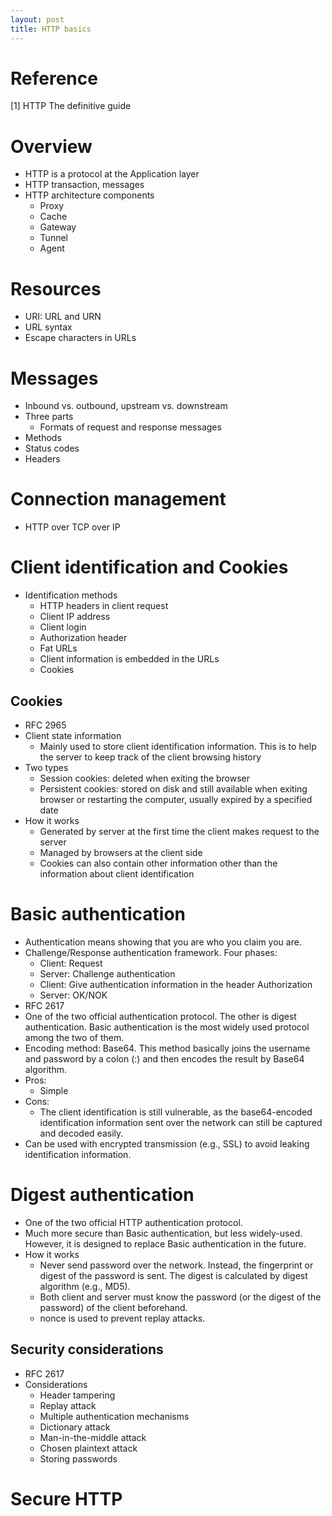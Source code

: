 ```yaml
---
layout: post
title: HTTP basics
---
```


# Reference
[1] HTTP The definitive guide

# Overview
- HTTP is a protocol at the Application layer
- HTTP transaction, messages
- HTTP architecture components
  - Proxy
  - Cache
  - Gateway
  - Tunnel
  - Agent

# Resources
- URI: URL and URN
- URL syntax
- Escape characters in URLs

# Messages
- Inbound vs. outbound, upstream vs. downstream
- Three parts
  - Formats of request and response messages
- Methods
- Status codes
- Headers

# Connection management
- HTTP over TCP over IP

# Client identification and Cookies
- Identification methods
  - HTTP headers in client request
  - Client IP address
  - Client login
   - Authorization header
  - Fat URLs
   - Client information is embedded in the URLs
  - Cookies

## Cookies
- RFC 2965
- Client state information
  - Mainly used to store client identification information. This is to help the server to keep track of the client browsing history
- Two types
  - Session cookies: deleted when exiting the browser
  - Persistent cookies: stored on disk and still available when exiting browser or restarting the computer, usually expired by a specified date
- How it works
  - Generated by server at the first time the client makes request to the server
  - Managed by browsers at the client side
  - Cookies can also contain other information other than the information about client identification

# Basic authentication
- Authentication means showing that you are who you claim you are.
- Challenge/Response authentication framework. Four phases:
  - Client: Request
  - Server: Challenge authentication
  - Client: Give authentication information in the header Authorization
  - Server: OK/NOK
- RFC 2617
- One of the two official authentication protocol. The other is digest authentication. Basic authentication is the most widely used protocol among the two of them.
- Encoding method: Base64. This method basically joins the username and password by a colon (:) and then encodes the result by Base64 algorithm.
- Pros:
  - Simple
- Cons:
  - The client identification is still vulnerable, as the base64-encoded identification information sent over the network can still be captured and decoded easily.
- Can be used with encrypted transmission (e.g., SSL) to avoid leaking identification information.

# Digest authentication
- One of the two official HTTP authentication protocol.
- Much more secure than Basic authentication, but less widely-used. However, it is designed to replace Basic authentication in the future.
- How it works
  - Never send password over the network. Instead, the fingerprint or digest of the password is sent. The digest is calculated by digest algorithm (e.g., MD5).
  - Both client and server must know the password (or the digest of the password) of the client beforehand.
  - nonce is used to prevent replay attacks.

## Security considerations
- RFC 2617
- Considerations
  - Header tampering
  - Replay attack
  - Multiple authentication mechanisms
  - Dictionary attack
  - Man-in-the-middle attack
  - Chosen plaintext attack
  - Storing passwords

# Secure HTTP
